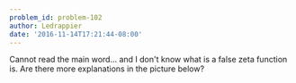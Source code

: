 ```yaml
---
problem_id: problem-102
author: Ledrappier
date: '2016-11-14T17:21:44-08:00'
---
```

Cannot read the main word... and I don't know what is a false zeta function
is. Are there more explanations in the picture below?


